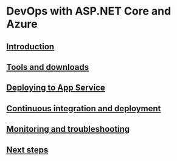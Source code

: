 # DevOps with ASP.NET Core and Azure
## [Introduction](index.md)
## [Tools and downloads](tools-and-downloads.md)
## [Deploying to App Service](deploying-to-app-service.md)
## [Continuous integration and deployment](cicd.md)
## [Monitoring and troubleshooting](monitoring.md)
## [Next steps](next-steps.md)
